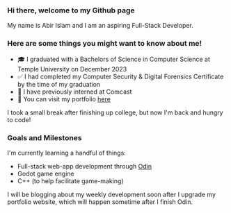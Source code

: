 ### Hi there, welcome to my Github page

My name is Abir Islam and I am an aspiring Full-Stack Developer.

### Here are some things you might want to know about me!
- 🎓 I graduated with a Bachelors of Science in Computer Science at Temple University on December 2023
- ✅ I had completed my Computer Security & Digital Forensics Certificate by the time of my graduation
- 🔌 I have previously interned at Comcast
- 📂 You can visit my portfolio [here](https://abirislam.com/)

I took a small break after finishing up college, but now I'm back and hungry to code!

### Goals and Milestones

I'm currently learning a handful of things:
- Full-stack web-app development through [Odin](https://www.theodinproject.com/)
- Godot game engine
- C++ (to help facilitate game-making)

I will be blogging about my weekly development soon after I upgrade my portfolio website, which will happen sometime after I finish Odin.

